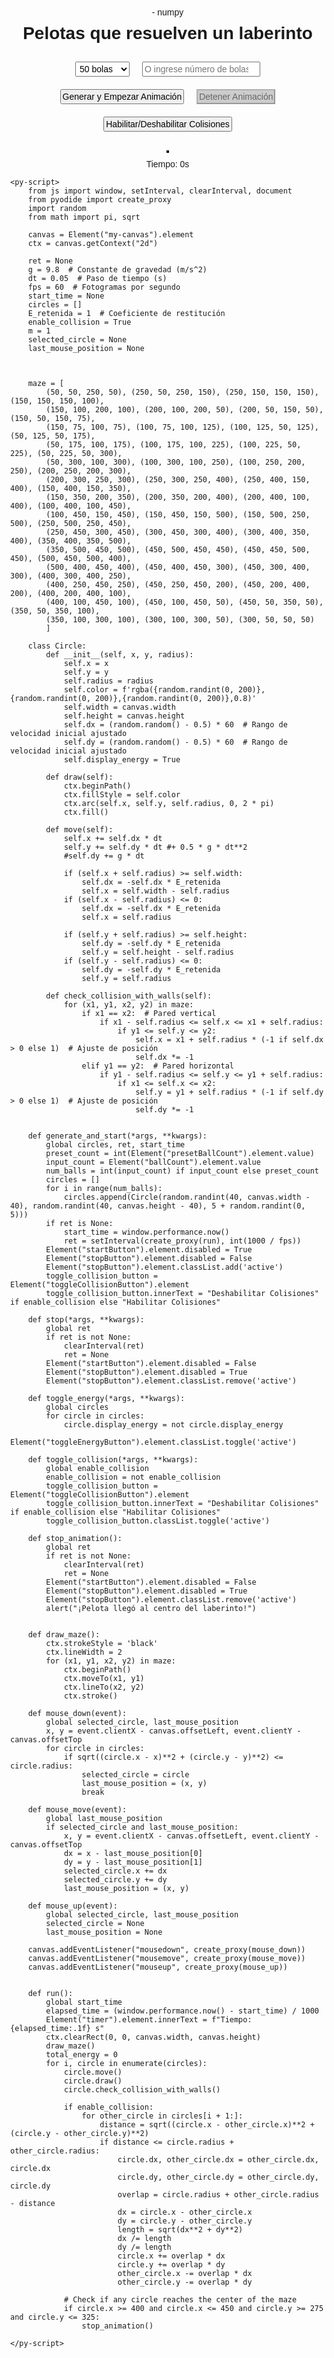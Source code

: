 <!DOCTYPE html>
<html>
<head>
    <script defer src="https://pyscript.net/alpha/pyscript.min.js"></script>
    <py-env>
        - numpy
    </py-env>
    <style>
        body {
            display: flex;
            flex-direction: column;
            align-items: center;
            margin: 0;
            font-family: Arial, sans-serif;
        }
        h1 {
            margin-top: 10px;
        }
        input, select, button {
            margin: 10px;
            padding: 2px;
            font-size: 14px;
        }
        canvas {
            border: 2px solid black;
            margin-top: 20px;
        }
        #controls {
            display: flex;
            flex-wrap: wrap;
            justify-content: center;
        }
        #info {
            margin-top: 10px;
            text-align: center;
        }
        button:disabled {
            background-color: #ccc;
            color: #666;
        }
        button.active {
            background-color: #4CAF50;
            color: white;
        }
    </style>
</head>
<body>
    <h1>Pelotas que resuelven un laberinto</h1>
    <div id="controls">
        <select id="presetBallCount">
            <option value="50">50 bolas</option>
            <option value="70">70 bolas</option>
            <option value="90">90 bolas</option>
            <option value="120">120 bolas</option>
        </select>
        <input type="number" id="ballCount" placeholder="O ingrese número de bolas" min="1" />
        <button id="startButton" pys-onClick="generate_and_start">Generar y Empezar Animación</button>
        <button id="stopButton" pys-onClick="stop" disabled>Detener Animación</button>
        <button id="toggleCollisionButton" pys-onClick="toggle_collision">Habilitar/Deshabilitar Colisiones</button>
    </div>
    <canvas id="my-canvas" width="300" height="500"></canvas>
    <div id="info">
        <div id="timer">Tiempo: 0s</div>
    </div>

    <py-script>
        from js import window, setInterval, clearInterval, document
        from pyodide import create_proxy
        import random
        from math import pi, sqrt

        canvas = Element("my-canvas").element
        ctx = canvas.getContext("2d")

        ret = None
        g = 9.8  # Constante de gravedad (m/s^2)
        dt = 0.05  # Paso de tiempo (s)
        fps = 60  # Fotogramas por segundo
        start_time = None
        circles = []
        E_retenida = 1  # Coeficiente de restitución
        enable_collision = True
        m = 1
        selected_circle = None
        last_mouse_position = None

        

        maze = [
            (50, 50, 250, 50), (250, 50, 250, 150), (250, 150, 150, 150), (150, 150, 150, 100),
            (150, 100, 200, 100), (200, 100, 200, 50), (200, 50, 150, 50), (150, 50, 150, 75),
            (150, 75, 100, 75), (100, 75, 100, 125), (100, 125, 50, 125), (50, 125, 50, 175),
            (50, 175, 100, 175), (100, 175, 100, 225), (100, 225, 50, 225), (50, 225, 50, 300),
            (50, 300, 100, 300), (100, 300, 100, 250), (100, 250, 200, 250), (200, 250, 200, 300),
            (200, 300, 250, 300), (250, 300, 250, 400), (250, 400, 150, 400), (150, 400, 150, 350),
            (150, 350, 200, 350), (200, 350, 200, 400), (200, 400, 100, 400), (100, 400, 100, 450),
            (100, 450, 150, 450), (150, 450, 150, 500), (150, 500, 250, 500), (250, 500, 250, 450),
            (250, 450, 300, 450), (300, 450, 300, 400), (300, 400, 350, 400), (350, 400, 350, 500),
            (350, 500, 450, 500), (450, 500, 450, 450), (450, 450, 500, 450), (500, 450, 500, 400),
            (500, 400, 450, 400), (450, 400, 450, 300), (450, 300, 400, 300), (400, 300, 400, 250),
            (400, 250, 450, 250), (450, 250, 450, 200), (450, 200, 400, 200), (400, 200, 400, 100),
            (400, 100, 450, 100), (450, 100, 450, 50), (450, 50, 350, 50), (350, 50, 350, 100),
            (350, 100, 300, 100), (300, 100, 300, 50), (300, 50, 50, 50)
            ]

        class Circle:
            def __init__(self, x, y, radius):
                self.x = x
                self.y = y
                self.radius = radius
                self.color = f'rgba({random.randint(0, 200)},{random.randint(0, 200)},{random.randint(0, 200)},0.8)'
                self.width = canvas.width
                self.height = canvas.height
                self.dx = (random.random() - 0.5) * 60  # Rango de velocidad inicial ajustado
                self.dy = (random.random() - 0.5) * 60  # Rango de velocidad inicial ajustado
                self.display_energy = True

            def draw(self):
                ctx.beginPath()
                ctx.fillStyle = self.color
                ctx.arc(self.x, self.y, self.radius, 0, 2 * pi)
                ctx.fill()

            def move(self):
                self.x += self.dx * dt
                self.y += self.dy * dt #+ 0.5 * g * dt**2
                #self.dy += g * dt

                if (self.x + self.radius) >= self.width:
                    self.dx = -self.dx * E_retenida
                    self.x = self.width - self.radius
                if (self.x - self.radius) <= 0:
                    self.dx = -self.dx * E_retenida
                    self.x = self.radius

                if (self.y + self.radius) >= self.height:
                    self.dy = -self.dy * E_retenida
                    self.y = self.height - self.radius
                if (self.y - self.radius) <= 0:
                    self.dy = -self.dy * E_retenida
                    self.y = self.radius

            def check_collision_with_walls(self):
                for (x1, y1, x2, y2) in maze:
                    if x1 == x2:  # Pared vertical
                        if x1 - self.radius <= self.x <= x1 + self.radius:
                            if y1 <= self.y <= y2:
                                self.x = x1 + self.radius * (-1 if self.dx > 0 else 1)  # Ajuste de posición
                                self.dx *= -1
                    elif y1 == y2:  # Pared horizontal
                        if y1 - self.radius <= self.y <= y1 + self.radius:
                            if x1 <= self.x <= x2:
                                self.y = y1 + self.radius * (-1 if self.dy > 0 else 1)  # Ajuste de posición
                                self.dy *= -1

                                            
        def generate_and_start(*args, **kwargs):
            global circles, ret, start_time
            preset_count = int(Element("presetBallCount").element.value)
            input_count = Element("ballCount").element.value
            num_balls = int(input_count) if input_count else preset_count
            circles = []
            for i in range(num_balls):
                circles.append(Circle(random.randint(40, canvas.width - 40), random.randint(40, canvas.height - 40), 5 + random.randint(0, 5)))
            if ret is None:
                start_time = window.performance.now()
                ret = setInterval(create_proxy(run), int(1000 / fps))
            Element("startButton").element.disabled = True
            Element("stopButton").element.disabled = False
            Element("stopButton").element.classList.add('active')
            toggle_collision_button = Element("toggleCollisionButton").element
            toggle_collision_button.innerText = "Deshabilitar Colisiones" if enable_collision else "Habilitar Colisiones"

        def stop(*args, **kwargs):
            global ret
            if ret is not None:
                clearInterval(ret)
                ret = None
            Element("startButton").element.disabled = False
            Element("stopButton").element.disabled = True
            Element("stopButton").element.classList.remove('active')

        def toggle_energy(*args, **kwargs):
            global circles
            for circle in circles:
                circle.display_energy = not circle.display_energy
            Element("toggleEnergyButton").element.classList.toggle('active')

        def toggle_collision(*args, **kwargs):
            global enable_collision
            enable_collision = not enable_collision
            toggle_collision_button = Element("toggleCollisionButton").element
            toggle_collision_button.innerText = "Deshabilitar Colisiones" if enable_collision else "Habilitar Colisiones"
            toggle_collision_button.classList.toggle('active')

        def stop_animation():
            global ret
            if ret is not None:
                clearInterval(ret)
                ret = None
            Element("startButton").element.disabled = False
            Element("stopButton").element.disabled = True
            Element("stopButton").element.classList.remove('active')
            alert("¡Pelota llegó al centro del laberinto!")


        def draw_maze():
            ctx.strokeStyle = 'black'
            ctx.lineWidth = 2
            for (x1, y1, x2, y2) in maze:
                ctx.beginPath()
                ctx.moveTo(x1, y1)
                ctx.lineTo(x2, y2)
                ctx.stroke()

        def mouse_down(event):
            global selected_circle, last_mouse_position
            x, y = event.clientX - canvas.offsetLeft, event.clientY - canvas.offsetTop
            for circle in circles:
                if sqrt((circle.x - x)**2 + (circle.y - y)**2) <= circle.radius:
                    selected_circle = circle
                    last_mouse_position = (x, y)
                    break

        def mouse_move(event):
            global last_mouse_position
            if selected_circle and last_mouse_position:
                x, y = event.clientX - canvas.offsetLeft, event.clientY - canvas.offsetTop
                dx = x - last_mouse_position[0]
                dy = y - last_mouse_position[1]
                selected_circle.x += dx
                selected_circle.y += dy
                last_mouse_position = (x, y)

        def mouse_up(event):
            global selected_circle, last_mouse_position
            selected_circle = None
            last_mouse_position = None

        canvas.addEventListener("mousedown", create_proxy(mouse_down))
        canvas.addEventListener("mousemove", create_proxy(mouse_move))
        canvas.addEventListener("mouseup", create_proxy(mouse_up))

        
        def run():
            global start_time
            elapsed_time = (window.performance.now() - start_time) / 1000
            Element("timer").element.innerText = f"Tiempo: {elapsed_time:.1f} s"
            ctx.clearRect(0, 0, canvas.width, canvas.height)
            draw_maze()
            total_energy = 0
            for i, circle in enumerate(circles):
                circle.move()
                circle.draw()
                circle.check_collision_with_walls()

                if enable_collision:
                    for other_circle in circles[i + 1:]:
                        distance = sqrt((circle.x - other_circle.x)**2 + (circle.y - other_circle.y)**2)
                        if distance <= circle.radius + other_circle.radius:
                            circle.dx, other_circle.dx = other_circle.dx, circle.dx
                            circle.dy, other_circle.dy = other_circle.dy, circle.dy
                            overlap = circle.radius + other_circle.radius - distance
                            dx = circle.x - other_circle.x
                            dy = circle.y - other_circle.y
                            length = sqrt(dx**2 + dy**2)
                            dx /= length
                            dy /= length
                            circle.x += overlap * dx
                            circle.y += overlap * dy
                            other_circle.x -= overlap * dx
                            other_circle.y -= overlap * dy
               
                # Check if any circle reaches the center of the maze
                if circle.x >= 400 and circle.x <= 450 and circle.y >= 275 and circle.y <= 325:
                    stop_animation()

    </py-script>
</body>
</html>
